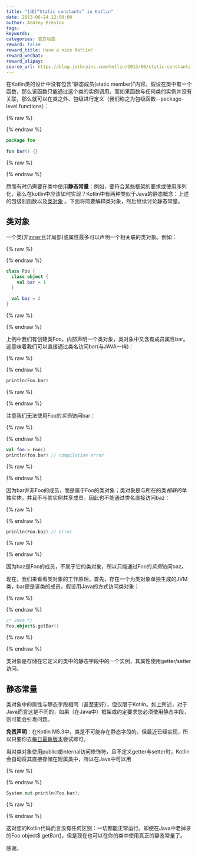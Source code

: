 ```yaml
---
title: "[译]“Static constants” in Kotlin"
date: 2013-06-24 12:00:00
author: Andrey Breslav
tags:
keywords:
categories: 官方动态
reward: false
reward_title: Have a nice Kotlin!
reward_wechat:
reward_alipay:
source_url: https://blog.jetbrains.com/kotlin/2013/06/static-constants-in-kotlin/
---
```


在Kotlin类的设计中没有包含“静态成员(static member)”内容。假设在类中有一个函数，那么该函数只能通过这个类的实例调用。而如果函数与任何类的实例并没有关联，那么就可以在类之外、包级进行定义（我们称之为包级函数--package-level functions）：

{% raw %}
<p></p>
{% endraw %}


```kotlin
package foo
 
fun bar() {}
```

{% raw %}
<p></p>
{% endraw %}

然而有时仍需要在类中使用<strong>静态常量</strong>：例如，要符合某些框架的要求或使用序列化，那么在kotlin中应该如何实现？Kotlin中有两种类似于Java的静态概念：上述的包级别函数以及[类对象](http://confluence.jetbrains.com/display/Kotlin/Classes+and+Inheritance#ClassesandInheritance-Classobjects) 。下面将简要解释类对象，然后继续讨论静态常量。

## 类对象

一个类(非[inner](http://confluence.jetbrains.com/display/Kotlin/Nested+classes)且非局部)或属性最多可以声明一个相关联的类对象。例如：

{% raw %}
<p></p>
{% endraw %}


```kotlin
class Foo {
  class object {
    val bar = 1
  }
 
  val baz = 2
}
```

{% raw %}
<p></p>
{% endraw %}

上例中我们有创建类Foo，内部声明一个类对象，类对象中又含有成员属性bar。这意味着我们可以直接通过类名访问bar(与JAVA一样)：

{% raw %}
<p></p>
{% endraw %}

```kotlin
println(Foo.bar)
```

{% raw %}
<p></p>
{% endraw %}

注意我们无法使用Foo的<em>实例</em>访问bar：

{% raw %}
<p></p>
{% endraw %}

```kotlin
val foo = Foo()
println(foo.bar) // compilation error
```

{% raw %}
<p></p>
{% endraw %}

因为bar并非Foo的成员，而是属于Foo的类对象；类对象是与所在的类<em>相联的</em>单独实体，并且不与其实例共享成员。因此也不能通过类名直接访问baz：

{% raw %}
<p></p>
{% endraw %}

```kotlin
prinltn(Foo.baz) // error
```

{% raw %}
<p></p>
{% endraw %}

因为baz是Foo的成员，不属于它的类对象，所以只能通过Foo的<em>实例</em>访问baz。  

现在，我们来看看类对象的工作原理。首先，存在一个为类对象单独生成的JVM类，bar便是该类的成员。假设用Java的方式访问类对象：

{% raw %}
<p></p>
{% endraw %}

```kotlin
/* Java */
Foo.object$.getBar()
```

{% raw %}
<p></p>
{% endraw %}

类对象是存储在它定义的类中的静态字段中的一个实例，其属性使用getter/setter访问。

## 静态常量

类对象中的属性与静态字段相同（甚至更好），但仅限于Kotlin。如上所述，对于Java而言这是不同的，如果（在Java中）框架或约定要求您必须使用静态字段，则可能会引发问题。  

<strong>免责声明</strong>：在Kotlin M5.3中，类是不可能存在静态字段的。但最近已经实现，所以只要你去[每日最新版本](http://confluence.jetbrains.com/display/Kotlin/Getting+Started#GettingStarted-UsingtheKotlinnightlybuilds)尝试即可。 

当对类对象使用public或internal访问修饰符，且不定义getter与setter时，Kotlin会自动将其直接存储在附属类中，所以在Java中可以用

{% raw %}
<p></p>
{% endraw %}

```kotlin
System.out.println(Foo.bar);
```

{% raw %}
<p></p>
{% endraw %}

这对您的Kotlin代码而言没有任何区别：一切都能正常运行。即便在Java中老掉牙的Foo.object$.getBar()，但是现在也可以在你的类中使用真正的静态常量了。  

感谢。
